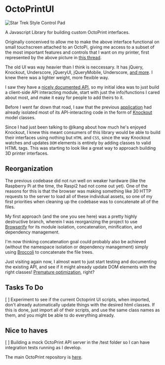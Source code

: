 # OctoPrintUI

![Star Trek Style Control Pad](https://cloud.githubusercontent.com/assets/542863/5887033/631e8d74-a370-11e4-9328-3475c39097bf.gif)

A Javascript Library for building custom OctoPrint interfaces.

Originally concenived to allow me to make the above interface functional on small touchscreen attached to an OctoPi, giving me access to a subset of the most important features and controls that I want on my printer, first represented by the above picture in [this thread](https://github.com/foosel/OctoPrint/issues/12).

The old UI was way heavier than I think is neccessary.  It has jQuery, Knockout, Underscore, jQueryUI, jQueryMobile, Underscore, [and more](https://github.com/foosel/OctoPrint/tree/master/src/octoprint/static/js/lib]).  I knew there was a lighter weight, more flexible way.

I saw they have a [nicely documented API](http://docs.octoprint.org/en/master/), so my initial idea was to just build a client-side API interacting module, start with just the info/functions I cared about most, and make it easy for people to add theirs to it.

Before I went far down that road, I saw that the previous [application](https://github.com/foosel/OctoPrint/tree/master/src/octoprint/static/js/app) had already isolated most of its API-interacting code in the form of [Knockout](http://knockoutjs.com/) model classes.

Since I had just been talking to @lkang about how much he's enjoyed Knockout, I knew this meant consumers of this library would be able to build their interfaces using nothing but `HTML` and `CSS`, since the way Knockout watches and updates `DOM` elements is entirely by adding classes to valid HTML tags.  This was starting to look like a great way to approach building 3D printer interfaces.

## Reorganization

The previous codebase did not run well on weaker hardware (like the Raspberry Pi at the time, the Raspi2 had not come out yet).  One of the reasons for this is that the browser was making something like 30 HTTP requests to the server to load all of these individual assets, so one of my first priorities when cleaning up the codebase was to concatenate all of the files.

My first approach (and the one you see here) was a pretty highly destructive branch, wherein I was reorganizing the project to use [Browserify](http://browserify.org/) for its module isolation, concatenation, minification, and dependency management.

I'm now thinking concatenation goal could probably also be achieved (without the namespace isolation or dependency management) simply using [Broccoli](https://github.com/broccolijs/broccoli) to concatenate the file trees.

Just visiting again now, I almost want to just start testing and documenting the existing API, and see if it might already update DOM elements with the right classes!  [Premature optimization](http://c2.com/cgi/wiki?PrematureOptimization), right?


## Tasks To Do

 [ ] Experiment to see if the current Octoprint UI scripts, when imported, don't already automatically update things with the desired html classes.  If this is done, just import all of their scripts, and use the same class names as them, and you might be able to do everything already.

## Nice to haves

 [ ] Building a mock OctoPrint API server in the /test folder so I can have integration tests running as I develop.

The main OctoPrint repository is [here](https://github.com/foosel/OctoPrint).
